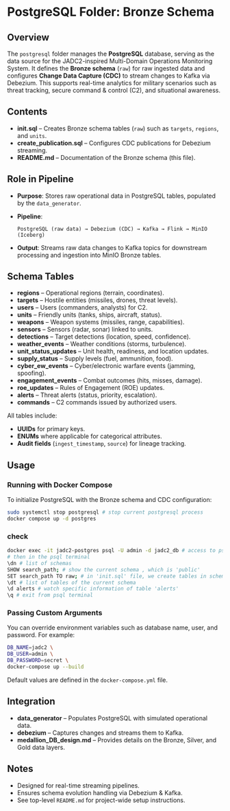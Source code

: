 # PostgreSQL Folder: Bronze Schema

## Overview

The `postgresql` folder manages the **PostgreSQL** database, serving as the data source for the JADC2-inspired Multi-Domain Operations Monitoring System. It defines the **Bronze schema** (`raw`) for raw ingested data and configures **Change Data Capture (CDC)** to stream changes to Kafka via Debezium. This supports real-time analytics for military scenarios such as threat tracking, secure command & control (C2), and situational awareness.

## Contents

* **init.sql** – Creates Bronze schema tables (`raw`) such as `targets`, `regions`, and `units`.
* **create\_publication.sql** – Configures CDC publications for Debezium streaming.
* **README.md** – Documentation of the Bronze schema (this file).

## Role in Pipeline

* **Purpose**: Stores raw operational data in PostgreSQL tables, populated by the `data_generator`.
* **Pipeline**:

  ```
  PostgreSQL (raw data) → Debezium (CDC) → Kafka → Flink → MinIO (Iceberg)
  ```
* **Output**: Streams raw data changes to Kafka topics for downstream processing and ingestion into MinIO Bronze tables.

## Schema Tables

* **regions** – Operational regions (terrain, coordinates).
* **targets** – Hostile entities (missiles, drones, threat levels).
* **users** – Users (commanders, analysts) for C2.
* **units** – Friendly units (tanks, ships, aircraft, status).
* **weapons** – Weapon systems (missiles, range, capabilities).
* **sensors** – Sensors (radar, sonar) linked to units.
* **detections** – Target detections (location, speed, confidence).
* **weather\_events** – Weather conditions (storms, turbulence).
* **unit\_status\_updates** – Unit health, readiness, and location updates.
* **supply\_status** – Supply levels (fuel, ammunition, food).
* **cyber\_ew\_events** – Cyber/electronic warfare events (jamming, spoofing).
* **engagement\_events** – Combat outcomes (hits, misses, damage).
* **roe\_updates** – Rules of Engagement (ROE) updates.
* **alerts** – Threat alerts (status, priority, escalation).
* **commands** – C2 commands issued by authorized users.

All tables include:

* **UUIDs** for primary keys.
* **ENUMs** where applicable for categorical attributes.
* **Audit fields** (`ingest_timestamp`, `source`) for lineage tracking.

## Usage

### Running with Docker Compose

To initialize PostgreSQL with the Bronze schema and CDC configuration:

```bash
sudo systemctl stop postgresql # stop current postgresql process
docker compose up -d postgres 
```

### check

```bash
docker exec -it jadc2-postgres psql -U admin -d jadc2_db # access to psql terminal to check whether the postgresql operate in a properly way
# then in the psql terminal
\dn # list of schemas
SHOW search_path; # show the current schema , which is 'public'
SET search_path TO raw; # in 'init.sql' file, we create tables in schema 'raw', so that we need to switch to it to watch our tables
\dt # list of tables of the current schema
\d alerts # watch specific information of table 'alerts'
\q # exit from psql terminal
```

### Passing Custom Arguments

You can override environment variables such as database name, user, and password. For example:

```bash
DB_NAME=jadc2 \
DB_USER=admin \
DB_PASSWORD=secret \
docker-compose up --build
```

Default values are defined in the `docker-compose.yml` file.

## Integration

* **data\_generator** – Populates PostgreSQL with simulated operational data.
* **debezium** – Captures changes and streams them to Kafka.
* **medallion\_DB\_design.md** – Provides details on the Bronze, Silver, and Gold data layers.

## Notes

* Designed for real-time streaming pipelines.
* Ensures schema evolution handling via Debezium & Kafka.
* See top-level `README.md` for project-wide setup instructions.
